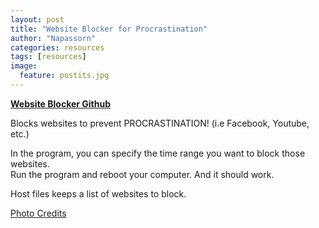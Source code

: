 ```yaml
---
layout: post
title: "Website Blocker for Procrastination"
author: "Napassorn"
categories: resources
tags: [resources]
image:
  feature: postits.jpg
---
```


[**Website Blocker Github**](https://github.com/napassornl/Web-Blocker)

Blocks websites to prevent PROCRASTINATION! (i.e Facebook, Youtube, etc.)

In the program, you can specify the time range you want to block those websites.   
Run the program and reboot your computer. And it should work.

Host files keeps a list of websites to block.

[Photo Credits](https://www.pinterest.com/pin/192177109073937805/)

